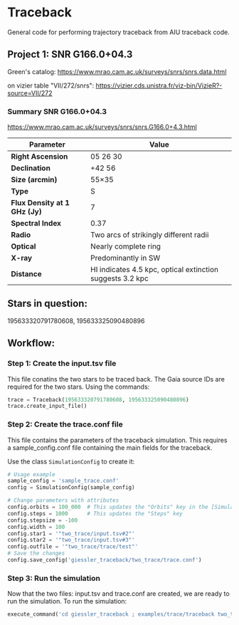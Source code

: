 # Traceback
General code for performing trajectory traceback from AIU traceback code.

## Project 1: SNR G166.0+04.3
Green's catalog: https://www.mrao.cam.ac.uk/surveys/snrs/snrs.data.html

on vizier table "VII/272/snrs": https://vizier.cds.unistra.fr/viz-bin/VizieR?-source=VII/272

### Summary SNR G166.0+04.3

https://www.mrao.cam.ac.uk/surveys/snrs/snrs.G166.0+4.3.html

| **Parameter**               | **Value**                                |
|-----------------------------|------------------------------------------|
| **Right Ascension**         | 05 26 30                                 |
| **Declination**             | +42 56                                   |
| **Size (arcmin)**          | 55×35                                    |
| **Type**                    | S                                        |
| **Flux Density at 1 GHz (Jy)** | 7                                        |
| **Spectral Index**          | 0.37                                     |
| **Radio**                   | Two arcs of strikingly different radii   |
| **Optical**                 | Nearly complete ring                     |
| **X-ray**                   | Predominantly in SW                      |
| **Distance**                | HI indicates 4.5 kpc, optical extinction suggests 3.2 kpc |

## Stars in question:

195633320791780608, 195633325090480896

## Workflow:

### Step 1: Create the input.tsv file
This file conatins the two stars to be traced back. The Gaia source IDs are required for the two stars.
Using the commands:

```python
trace = Traceback(195633320791780608, 195633325090480896)
trace.create_input_file()
```
### Step 2: Create the trace.conf file
This file contains the parameters of the traceback simulation. This requires a sample_config.conf file containing the main fields for the traceback.

Use the class ```SimulationConfig``` to create it:

```python
# Usage example
sample_config = 'sample_trace.conf'
config = SimulationConfig(sample_config)

# Change parameters with attributes
config.orbits = 100_000  # This updates the "Orbits" key in the [Simulation] section
config.steps = 1000      # This updates the "Steps" key
config.stepsize = -100
config.width = 100
config.star1 = '"two_trace/input.tsv#2"'
config.star2 = '"two_trace/input.tsv#3"'
config.outfile = '"two_trace/trace/test"'
# Save the changes
config.save_config('giessler_traceback/two_trace/trace.conf')
```

### Step 3: Run the simulation
Now that the two files: input.tsv and trace.conf are created, we are ready to run the simulation.
To run the simulation:

```python
execute_command('cd giessler_traceback ; examples/trace/traceback two_trace/trace.conf')
```
